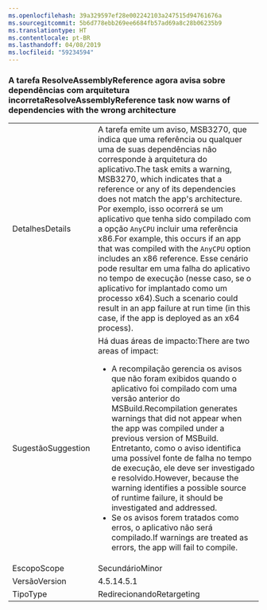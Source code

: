 ```yaml
---
ms.openlocfilehash: 39a329597ef28e002242103a247515d94761676a
ms.sourcegitcommit: 5b6d778ebb269ee6684fb57ad69a8c28b06235b9
ms.translationtype: HT
ms.contentlocale: pt-BR
ms.lasthandoff: 04/08/2019
ms.locfileid: "59234594"
---
```

### <a name="resolveassemblyreference-task-now-warns-of-dependencies-with-the-wrong-architecture"></a><span data-ttu-id="88cd1-101">A tarefa ResolveAssemblyReference agora avisa sobre dependências com arquitetura incorreta</span><span class="sxs-lookup"><span data-stu-id="88cd1-101">ResolveAssemblyReference task now warns of dependencies with the wrong architecture</span></span>

|   |   |
|---|---|
|<span data-ttu-id="88cd1-102">Detalhes</span><span class="sxs-lookup"><span data-stu-id="88cd1-102">Details</span></span>|<span data-ttu-id="88cd1-103">A tarefa emite um aviso, MSB3270, que indica que uma referência ou qualquer uma de suas dependências não corresponde à arquitetura do aplicativo.</span><span class="sxs-lookup"><span data-stu-id="88cd1-103">The task emits a warning, MSB3270, which indicates that a reference or any of its dependencies does not match the app's architecture.</span></span> <span data-ttu-id="88cd1-104">Por exemplo, isso ocorrerá se um aplicativo que tenha sido compilado com a opção <code>AnyCPU</code> incluir uma referência x86.</span><span class="sxs-lookup"><span data-stu-id="88cd1-104">For example, this occurs if an app that was compiled with the <code>AnyCPU</code> option includes an x86 reference.</span></span> <span data-ttu-id="88cd1-105">Esse cenário pode resultar em uma falha do aplicativo no tempo de execução (nesse caso, se o aplicativo for implantado como um processo x64).</span><span class="sxs-lookup"><span data-stu-id="88cd1-105">Such a scenario could result in an app failure at run time (in this case, if the app is deployed as an x64 process).</span></span>|
|<span data-ttu-id="88cd1-106">Sugestão</span><span class="sxs-lookup"><span data-stu-id="88cd1-106">Suggestion</span></span>|<span data-ttu-id="88cd1-107">Há duas áreas de impacto:</span><span class="sxs-lookup"><span data-stu-id="88cd1-107">There are two areas of impact:</span></span><ul><li><span data-ttu-id="88cd1-108">A recompilação gerencia os avisos que não foram exibidos quando o aplicativo foi compilado com uma versão anterior do MSBuild.</span><span class="sxs-lookup"><span data-stu-id="88cd1-108">Recompilation generates warnings that did not appear when the app was compiled under a previous version of MSBuild.</span></span> <span data-ttu-id="88cd1-109">Entretanto, como o aviso identifica uma possível fonte de falha no tempo de execução, ele deve ser investigado e resolvido.</span><span class="sxs-lookup"><span data-stu-id="88cd1-109">However, because the warning identifies a possible source of runtime failure, it should be investigated and addressed.</span></span></li><li><span data-ttu-id="88cd1-110">Se os avisos forem tratados como erros, o aplicativo não será compilado.</span><span class="sxs-lookup"><span data-stu-id="88cd1-110">If warnings are treated as errors, the app will fail to compile.</span></span></li></ul>|
|<span data-ttu-id="88cd1-111">Escopo</span><span class="sxs-lookup"><span data-stu-id="88cd1-111">Scope</span></span>|<span data-ttu-id="88cd1-112">Secundário</span><span class="sxs-lookup"><span data-stu-id="88cd1-112">Minor</span></span>|
|<span data-ttu-id="88cd1-113">Versão</span><span class="sxs-lookup"><span data-stu-id="88cd1-113">Version</span></span>|<span data-ttu-id="88cd1-114">4.5.1</span><span class="sxs-lookup"><span data-stu-id="88cd1-114">4.5.1</span></span>|
|<span data-ttu-id="88cd1-115">Tipo</span><span class="sxs-lookup"><span data-stu-id="88cd1-115">Type</span></span>|<span data-ttu-id="88cd1-116">Redirecionando</span><span class="sxs-lookup"><span data-stu-id="88cd1-116">Retargeting</span></span>|
